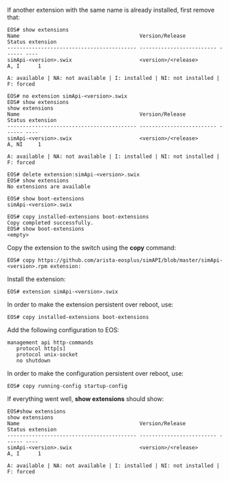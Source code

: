 If another extension with the same name is already installed, first remove that:

```
EOS# show extensions
Name                                       Version/Release           Status extension
------------------------------------------ ------------------------- ------ ----
simApi-<version>.swix                      <version>/<release>       A, I      1

A: available | NA: not available | I: installed | NI: not installed | F: forced

EOS# no extension simApi-<version>.swix
EOS# show extensions
show extensions
Name                                       Version/Release           Status extension
------------------------------------------ ------------------------- ------ ----
simApi-<version>.swix                      <version>/<release>           A, NI     1

A: available | NA: not available | I: installed | NI: not installed | F: forced

EOS# delete extension:simApi-<version>.swix
EOS# show extensions
No extensions are available

EOS# show boot-extensions
simApi-<version>.swix

EOS# copy installed-extensions boot-extensions
Copy completed successfully.
EOS# show boot-extensions
<empty>
```

Copy the extension to the switch using the **copy** command:
```
EOS# copy https://github.com/arista-eosplus/simAPI/blob/master/simApi-<version>.rpm extension:
```

Install the extension:
```
EOS# extension simApi-<version>.swix
```

In order to make the extension persistent over reboot, use:
```
EOS# copy installed-extensions boot-extensions
```

Add the following configuration to EOS:
```
management api http-commands
   protocol http[s]
   protocol unix-socket
   no shutdown
```

In order to make the configuration persistent over reboot, use:
```
EOS# copy running-config startup-config
```

If everything went well, **show extensions** should show:
```
EOS#show extensions 
show extensions
Name                                       Version/Release           Status extension
------------------------------------------ ------------------------- ------ ----
simApi-<version>.swix                      <version>/<release>           A, I      1

A: available | NA: not available | I: installed | NI: not installed | F: forced
```